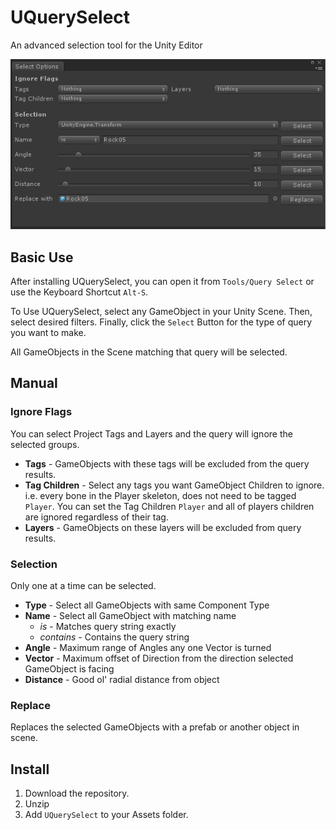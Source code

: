 # UQuerySelect
An advanced selection tool for the Unity Editor


![Alt text](/UnityAdvancedSelect.png?raw=true "Screenshot")

## Basic Use
After installing UQuerySelect, you can open it from `Tools/Query Select` or use the Keyboard Shortcut `Alt-S`.

To Use UQuerySelect, select any GameObject in your Unity Scene. Then, select desired filters. Finally, click the `Select` Button for the type of query you want to make. 

All GameObjects in the Scene matching that query will be selected. 


## Manual
### Ignore Flags
You can select Project Tags and Layers and the query will ignore the selected groups.

- **Tags** - GameObjects with these tags will be excluded from the query results.
- **Tag Children** - Select any tags you want GameObject Children to ignore. i.e. every bone in the Player skeleton, does not need to be tagged `Player`. You can set the Tag Children `Player` and all of players children are ignored regardless of their tag. 
- **Layers** - GameObjects on these layers will be excluded from query results.


### Selection
Only one at a time can be selected.

- **Type** - Select all GameObjects with same Component Type
- **Name** - Select all GameObject with matching name
  - *is* - Matches query string exactly
  - *contains* - Contains the query string
- **Angle** - Maximum range of Angles any one Vector is turned
- **Vector** - Maximum offset of Direction from the direction selected GameObject is facing
- **Distance** - Good ol' radial distance from object
  
### Replace
Replaces the selected GameObjects with a prefab or another object in scene.


## Install
1. Download the repository.
2. Unzip
3. Add `UQuerySelect` to your Assets folder.



